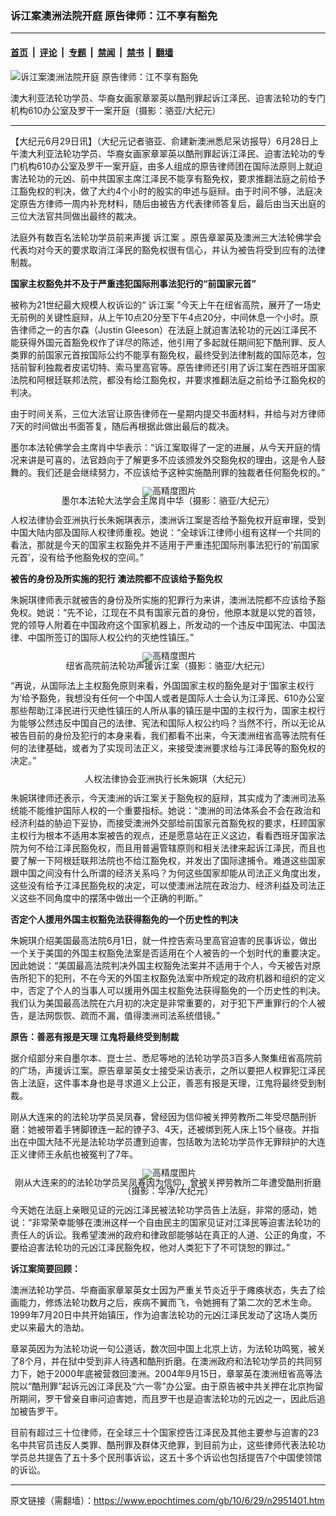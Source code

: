### 诉江案澳洲法院开庭 原告律师：江不享有豁免

---

#### [首页](../../../..?n2951401) &nbsp;|&nbsp; [评论](../../../../../epoch-comment?n2951401) &nbsp;|&nbsp; [专题](../../../../../epoch-special?n2951401) &nbsp;|&nbsp; [禁闻](../../../../../epoch-news?n2951401) &nbsp;|&nbsp; [禁书](../../../../../books?n2951401) &nbsp;|&nbsp; [翻墙](https://github.com/gfw-breaker/nogfw/blob/master/README.md?n2951401)


<div><img alt="诉江案澳洲法院开庭 原告律师：江不享有豁免" class="attachment-djy_600_400 size-djy_600_400 wp-post-image" src="https://i.epochtimes.com/assets/uploads/2010/06/1006282207271227-450x534.jpg"/>
<div class="caption">
 <p>
  澳大利亚法轮功学员、华裔女画家章翠英以酷刑罪起诉江泽民、迫害法轮功的专门机构610办公室及罗干一案开庭（摄影：骆亚/大纪元）
 </p>
</div></div><hr/><div class="post_content" id="artbody" itemprop="articleBody">
 <!-- article content begin -->
 <p>
  【大纪元6月29日讯】（大纪元记者骆亚、俞建新澳洲悉尼采访报导）6月28日上午澳大利亚法轮功学员、华裔女画家章翠英以酷刑罪起诉江泽民、迫害法轮功的专门机构610办公室及罗干一案开庭，由多人组成的原告律师团在国际法原则上就迫害法轮功的元凶、前中共国家主席江泽民不能享有豁免权，要求推翻法庭之前给予江豁免权的判决，做了大约4个小时的殷实的申述与庭辩。由于时间不够，法庭决定原告方律师一周内补充材料，随后由被告方代表律师答复后，最后由当天出庭的三位大法官共同做出最终的裁决。
 </p>
 <p>
  法庭外有数百名法轮功学员前来声援
  <ok href="https://www.epochtimes.com/gb/tag/%E8%AF%89%E6%B1%9F%E6%A1%88.html">
   诉江案
  </ok>
  。原告章翠英及澳洲三大法轮佛学会代表均对今天的要求取消江泽民的豁免权很有信心，并认为被告将受到应有的法律制裁。
 </p>
 <p>
  <b>
   国家主权豁免并不及于严重违犯国际刑事法犯行的“前国家元首”
  </b>
 </p>
 <p>
  被称为21世纪最大规模人权诉讼的“
  <ok href="https://www.epochtimes.com/gb/tag/%E8%AF%89%E6%B1%9F%E6%A1%88.html">
   诉江案
  </ok>
  ”今天上午在纽省高院，展开了一场史无前例的关键性庭辩，从上午10点20分至下午4点20分，中间休息一个小时。原告律师之一的吉尔森（Justin Gleeson）在法庭上就迫害法轮功的元凶江泽民不能获得外国元首豁免权作了详尽的陈述，他引用了多起就任期间犯下酷刑罪、反人类罪的前国家元首按国际公约不能享有豁免权，最终受到法律制裁的国际范本，包括前智利独裁者皮诺切特、索马里高官等。原告律师还引用了诉江案在西班牙国家法院和阿根廷联邦法院，都没有给江豁免权，并要求推翻法庭之前给予江豁免权的判决。
 </p>
 <p>
  由于时间关系，三位大法官让原告律师在一星期内提交书面材料，并给与对方律师7天的时间做出书面答复，随后再根据此做出最后的裁决。
 </p>
 <p>
  墨尔本法轮佛学会主席肖中华表示：“诉江案取得了一定的进展，从今天开庭的情况来讲是可喜的，法官趋向于了解更多不应该颁发外交豁免权的理由，这是令人鼓舞的。我们还是会继续努力，不应该给予这种实施酷刑罪的独裁者任何豁免权的。”
 </p>
 <p>
  <!--image v 1.0-->
 </p>
 <div style="line-height: 90%; text-align: center;">
  <ok href=" https://i.epochtimes.com/assets/uploads/2015/05/100628142203941-450x300.jpg" rel="noreferrer noopener" target="_blank">
   <img alt="" class="size-medium wp-image-7649569" src="https://i.epochtimes.com/assets/uploads/2015/05/100628142203941-450x300.jpg" title=""/>
  </ok>
  <img alt="高精度图片" border="0" src="//www.epochtimes.com/images/highRes.jpg"/>
  <br/>
  <span class="bn12">
   墨尔本法轮大法学会主席肖中华（摄影：骆亚/大纪元）
  </span>
 </div>
 <p>
  <!-- -->
 </p>
 <p>
  人权法律协会亚洲执行长朱婉琪表示，澳洲诉江案是否给予豁免权开庭审理，受到中国大陆内部及国际人权律师重视。她说：“全球诉江律师小组有这样一个共同的看法，那就是今天的国家主权豁免并不适用于严重违犯国际刑事法犯行的‘前国家元首’，没有给予他豁免权的空间。”
 </p>
 <p>
  <b>
   被告的身份及所实施的犯行 澳法院都不应该给予豁免权
  </b>
 </p>
 <p>
  朱婉琪律师表示就被告的身份及所实施的犯罪行为来讲，澳洲法院都不应该给予豁免权。她说：“先不论，江现在不具有国家元首的身份，他原本就是以党的首领，党的领导人附着在中国政府这个国家机器上，所发动的一个违反中国宪法、中国法律、中国所签订的国际人权公约的灭绝性镇压。”
 </p>
 <p>
  <!--image v 1.0-->
 </p>
 <div style="line-height: 90%; text-align: center;">
  <ok href=" https://i.epochtimes.com/assets/uploads/2015/05/100628142202941-450x309.jpg" rel="noreferrer noopener" target="_blank">
   <img alt="" class="size-medium wp-image-7649570" src="https://i.epochtimes.com/assets/uploads/2015/05/100628142202941-450x309.jpg" title=""/>
  </ok>
  <img alt="高精度图片" border="0" src="//www.epochtimes.com/images/highRes.jpg"/>
  <br/>
  <span class="bn12">
   纽省高院前法轮功声援诉江案（摄影：骆亚/大纪元）
  </span>
 </div>
 <p>
  <!-- -->
 </p>
 <p>
  “再说，从国际法上主权豁免原则来看，外国国家主权的豁免是对于‘国家主权行为’给予豁免，我想没有任何一个中国人或者是国际人士会认为江泽民、610办公室那些帮助江泽民进行灭绝性镇压的人所从事的镇压是中国的主权行为，国家主权行为能够公然违反中国自己的法律、宪法和国际人权公约吗？当然不行，所以无论从被告目前的身份及犯行的本身来看，我们都看不出来，今天澳洲纽省高等法院有任何的法律基础，或者为了实现司法正义，来接受澳洲要求给与江泽民等的豁免权的决定。”
 </p>
 <p>
  <!--image v 1.0-->
 </p>
 <div style="line-height: 90%; text-align: center;">
  <ok href=" https://i.epochtimes.com/assets/uploads/2015/05/100628143330941.jpg" rel="noreferrer noopener" target="_blank">
   <img alt="" class="size-medium wp-image-7649571" src="https://i.epochtimes.com/assets/uploads/2015/05/100628143330941.jpg" title=""/>
  </ok>
  <br/>
  <span class="bn12">
   人权法律协会亚洲执行长朱婉琪（大纪元）
  </span>
 </div>
 <p>
  <!-- -->
 </p>
 <p>
  朱婉琪律师还表示，今天澳洲的诉江案关于豁免权的庭辩，其实成为了澳洲司法系统能不能维护国际人权的一个重要指标。她说：“澳洲的司法体系会不会在政治和经济利益的胁迫下妥协，而接受澳洲外交部给前国家元首豁免权的要求，枉顾国家主权行为根本不适用本案被告的观点，还是愿意站在正义这边，看看西班牙国家法院为何不给江泽民豁免权，而且用普遍管辖原则和相关法律来起诉江泽民，而且也要了解一下阿根廷联邦法院也不给江豁免权，并发出了国际逮捕令。难道这些国家跟中国之间没有什么所谓的经济关系吗？为何这些国家却能从司法正义角度出发，这些没有给予江泽民豁免权的决定，可以使澳洲法院在政治力、经济利益及司法正义这些不同角度中的摆荡中做出一个正确的判断。”
 </p>
 <p>
  <b>
   否定个人援用外国主权豁免法获得豁免的一个历史性的判决
  </b>
 </p>
 <p>
  朱婉琪介绍美国最高法院6月1日，就一件控告索马里高官迫害的民事诉讼，做出一个关于美国的外国主权豁免法案是否适用在个人被告的一个划时代的重要决定。因此她说：“美国最高法院判决外国主权豁免法案并不适用于个人，今天被告对原告所犯下的犯刑，不在今天的外国主权豁免法案中所规定的政府机器和组织的定义中，否定了个人的当事人可以援用外国主权豁免法获得豁免的一个历史性的判决。我们认为美国最高法院在六月初的决定是非常重要的，对于犯下严重罪行的个人被告，是法网恢恢、疏而不漏，值得澳洲司法系统借镜。”
 </p>
 <p>
  <b>
   原告：善恶有报是天理 江鬼将最终受到制裁
  </b>
 </p>
 <p>
  据介绍部分来自墨尔本、崑士兰、悉尼等地的法轮功学员3百多人聚集纽省高院前的广场，声援诉江案。原告章翠英女士接受采访表示，之所以要把人权罪犯江泽民告上法庭，这件事本身也是寻求道义上公正，善恶有报是天理，江鬼将最终受到制裁。
 </p>
 <p>
  刚从大连来的的法轮功学员吴凤春，曾经因为信仰被关押劳教所二年受尽酷刑折磨：她被带着手铐脚镣连一起的镣子3、4天，还被绑到死人床上15个昼夜。并指出在中国大陆不光是法轮功学员遭到迫害，包括敢为法轮功学员作无罪辩护的大连正义律师王永航也被冤判了7年。
 </p>
 <p>
  <!--image v 1.0-->
 </p>
 <div style="line-height: 90%; text-align: center;">
  <ok href=" https://i.epochtimes.com/assets/uploads/2015/05/100628140329941-450x300.jpg" rel="noreferrer noopener" target="_blank">
   <img alt="" class="size-medium wp-image-7649572" src="https://i.epochtimes.com/assets/uploads/2015/05/100628140329941-450x300.jpg" title=""/>
  </ok>
  <img alt="高精度图片" border="0" src="//www.epochtimes.com/images/highRes.jpg"/>
  <br/>
  <span class="bn12">
   刚从大连来的的法轮功学员吴凤春因为信仰，曾被关押劳教所二年遭受酷刑折磨（摄影：华净/大纪元）
  </span>
 </div>
 <p>
  <!-- -->
 </p>
 <p>
  今天她在法庭上亲眼见证的元凶江泽民被法轮功学员告上法庭，非常的感动，她说：“非常荣幸能够在澳洲这样一个自由民主的国家见证对江泽民等迫害法轮功的责任人的诉讼。我希望澳洲的政府和律政部能够站在真正的人道、公正的角度，不要给迫害法轮功的元凶江泽民豁免权，他对人类犯下了不可饶恕的罪过。”
 </p>
 <p>
  <b>
   诉江案简要回顾：
  </b>
 </p>
 <p>
  澳洲法轮功学员、华裔画家章翠英女士因为严重关节炎近乎于瘫痪状态，失去了绘画能力，修炼法轮功数月之后，疾病不翼而飞，令她拥有了第二次的艺术生命。1999年7月20日中共开始镇压，作为迫害法轮功的元凶江泽民发动了这场人类历史以来最大的浩劫。
 </p>
 <p>
  章翠英因为为法轮功说一句公道话，数次回中国上北京上访，为法轮功鸣冤，被关了8个月，并在狱中受到非人待遇和酷刑折磨。在澳洲政府和法轮功学员的共同努力下，她于2000年底被营救回澳洲。2004年9月15日，章翠英在澳洲纽省高等法院以“酷刑罪”起诉元凶江泽民及“六一零”办公室。由于原告被中共关押在北京拘留所期间，罗干曾亲自审问迫害她，而且罗干也是迫害法轮功的元凶之一，因此后追加被告罗干。
 </p>
 <p>
  目前有超过三十位律师，在全球三十个国家控告江泽民及其他主要参与迫害的23名中共官员违反人类罪、酷刑罪及群体灭绝罪，到目前为止，这些律师代表法轮功学员总共提告了五十多个民刑事诉讼，这五十多个诉讼也包括提告7个中国使领馆的诉讼。
 </p>
 <!-- article content end -->
 <div id="below_article_ad">
 </div>
</div>


---

原文链接（需翻墙）：https://www.epochtimes.com/gb/10/6/29/n2951401.htm